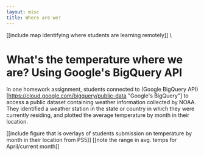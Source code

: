 ```yaml
---
layout: misc
title: Where are we?
---
```


[[include map identifying where students are learning remotely]] \\

# What's the temperature where we are?  Using Google's BigQuery API

In one homework assignment, students connected to (Google BigQuery API)[https://cloud.google.com/bigquery/public-data "Google's BigQuery"] to access a public dataset containing weather information collected by NOAA.  They identified a weather station in the state or country in which they were currently residing, and plotted the average temperature by month in their location.

[[include figure that is overlays of students submission on temperature by month in their location from PS5]]
[[note the range in avg. temps for April/current month]]
